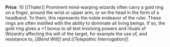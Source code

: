 **Price**: 10 [[Thaler]]
Prominent mind-warping wizards often carry a gold ring on a finger, around the wrist or upper arm, or on the head in the form of a headband. To them, this represents the noble endeavor of the ruler. These rings are often instilled with the ability to dominate all living beings. If so, the gold ring gives a +1 bonus to all test involving powers and rituals of *Wizardry* affecting the will of the target, for example the use of, and resistance to, *[[Bend Will]]* and *[[Telepathic Interrogation]]*.
